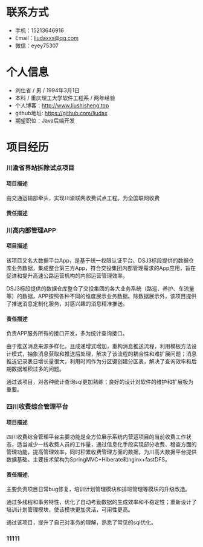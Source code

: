# 联系方式

* 手机：15213646916
* Email：liudaxxx@qq.com
* 微信：eyey75307

# 个人信息

* 刘仕省  /  男  /  1994年3月1日
* 本科  /  重庆理工大学软件工程系  /  两年经验
* 个人博客：http://www.liushisheng.top
* github地址: https://github.com/liudax
* 期望职位：Java后端开发

# 项目经历

### 川渝省界站拆除试点项目

#### 项目描述

由交通运输部牵头，实现川渝联网收费试点工程。为全国联网收费

#### 责任描述



### 川高内部管理APP

#### 项目描述

该项目又名大数据平台App，是基于统一权限认证平台、DSJ3标段提供的数据仓库业务数据，集成整合第三方App，符合交投集团内部管理需求的App应用，旨在促进和提升高速公路运营机构的内部运营管理效率。

DSJ3标段提供的数据仓库整合了交投集团的各大业务系统（路巡、养护、车流量等）的数据，APP按照各种不同的维度展示业务数据。除数据展示外，该项目提供了推送消息定制化服务，对感兴趣的消息精准推送。

#### 责任描述

负责APP服务所有的接口开发，多为统计查询接口。

由于推送消息来源多样化，且成递增式增加，重构消息推送流程，利用模板方法设计模式，抽象消息获取和推送后处理，解决了该流程的耦合性和难扩展问题；消息推送记录表日增长量很大，利用时间作为分区键创建分区表，解决了查询效率和后期数据堆积过多的问题。

通过该项目，对各种统计查询sql更加熟练；良好的设计对软件的维护和扩展极为重要。


### 四川收费综合管理平台

#### 项目描述

四川收费综合管理平台主要功能是全方位展示系统内营运项目的当前收费工作状态，适当减少一线收费人员的工作量，通过信息化手段实现部分收费、稽查方面的管理功能，提高管理效率，同时积累收费管理方面的数据，为川高大数据平台提供数据基础。主要技术架构为SpringMVC+Hiberate和nginx+fastDFS。

#### 责任描述.

主要负责项目日常bug修复，培训计划管理模块和排班管理等模块的升级改造。

通过多线程和事务特性，优化了自动考勤数据的生成效率和不稳定性；重新设计了培训计划管理模块，使该模块更加灵活，可用性更高。

通过该项目，提升了自己对事务的理解，熟悉了常见的sql优化。

### 11111







